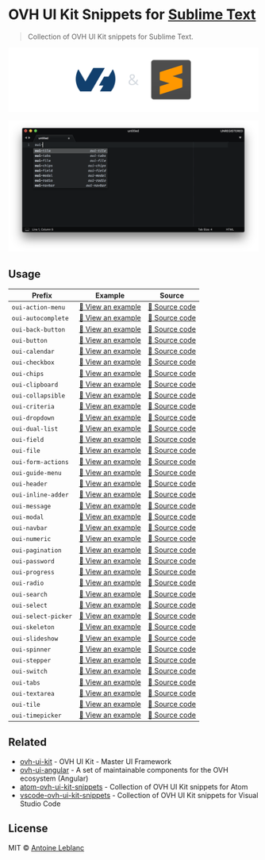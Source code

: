 # OVH UI Kit Snippets for [Sublime Text](https://www.sublimetext.com)

> Collection of OVH UI Kit snippets for Sublime Text.

[![](media/banner.png)](https://www.sublimetext.com)

[![OVH UI Kit documentation](media/screenshot.png)](https://ovh-ux.github.io/ovh-ui-kit-documentation/#!/documentation/introduction)

## Usage

| Prefix              | Example                                                  | Source                                             |
|---------------------|----------------------------------------------------------|----------------------------------------------------|
| `oui-action-menu`   | [:telescope: View an example][oui-action-menu-example]   | [:microscope: Source code][oui-action-menu-code]   |
| `oui-autocomplete`  | [:telescope: View an example][oui-autocomplete-example]  | [:microscope: Source code][oui-autocomplete-code]  |
| `oui-back-button`   | [:telescope: View an example][oui-back-button-example]   | [:microscope: Source code][oui-back-button-code]   |
| `oui-button`        | [:telescope: View an example][oui-button-example]        | [:microscope: Source code][oui-button-code]        |
| `oui-calendar`      | [:telescope: View an example][oui-calendar-example]      | [:microscope: Source code][oui-calendar-code]      |
| `oui-checkbox`      | [:telescope: View an example][oui-checkbox-example]      | [:microscope: Source code][oui-checkbox-code]      |
| `oui-chips`         | [:telescope: View an example][oui-chips-example]         | [:microscope: Source code][oui-chips-code]         |
| `oui-clipboard`     | [:telescope: View an example][oui-clipboard-example]     | [:microscope: Source code][oui-clipboard-code]     |
| `oui-collapsible`   | [:telescope: View an example][oui-collapsible-example]   | [:microscope: Source code][oui-collapsible-code]   |
| `oui-criteria`      | [:telescope: View an example][oui-criteria-example]      | [:microscope: Source code][oui-criteria-code]      |
| `oui-dropdown`      | [:telescope: View an example][oui-dropdown-example]      | [:microscope: Source code][oui-dropdown-code]      |
| `oui-dual-list`     | [:telescope: View an example][oui-dual-list-example]     | [:microscope: Source code][oui-dual-list-code]     |
| `oui-field`         | [:telescope: View an example][oui-field-example]         | [:microscope: Source code][oui-field-code]         |
| `oui-file`          | [:telescope: View an example][oui-file-example]          | [:microscope: Source code][oui-file-code]          |
| `oui-form-actions`  | [:telescope: View an example][oui-form-actions-example]  | [:microscope: Source code][oui-form-actions-code]  |
| `oui-guide-menu`    | [:telescope: View an example][oui-guide-menu-example]    | [:microscope: Source code][oui-guide-menu-code]    |
| `oui-header`        | [:telescope: View an example][oui-header-example]        | [:microscope: Source code][oui-header-code]        |
| `oui-inline-adder`  | [:telescope: View an example][oui-inline-adder-example]  | [:microscope: Source code][oui-inline-adder-code]  |
| `oui-message`       | [:telescope: View an example][oui-message-example]       | [:microscope: Source code][oui-message-code]       |
| `oui-modal`         | [:telescope: View an example][oui-modal-example]         | [:microscope: Source code][oui-modal-code]         |
| `oui-navbar`        | [:telescope: View an example][oui-navbar-example]        | [:microscope: Source code][oui-navbar-code]        |
| `oui-numeric`       | [:telescope: View an example][oui-numeric-example]       | [:microscope: Source code][oui-numeric-code]       |
| `oui-pagination`    | [:telescope: View an example][oui-pagination-example]    | [:microscope: Source code][oui-pagination-code]    |
| `oui-password`      | [:telescope: View an example][oui-password-example]      | [:microscope: Source code][oui-password-code]      |
| `oui-progress`      | [:telescope: View an example][oui-progress-example]      | [:microscope: Source code][oui-progress-code]      |
| `oui-radio`         | [:telescope: View an example][oui-radio-example]         | [:microscope: Source code][oui-radio-code]         |
| `oui-search`        | [:telescope: View an example][oui-search-example]        | [:microscope: Source code][oui-search-code]        |
| `oui-select`        | [:telescope: View an example][oui-select-example]        | [:microscope: Source code][oui-select-code]        |
| `oui-select-picker` | [:telescope: View an example][oui-select-picker-example] | [:microscope: Source code][oui-select-picker-code] |
| `oui-skeleton`      | [:telescope: View an example][oui-skeleton-example]      | [:microscope: Source code][oui-skeleton-code]      |
| `oui-slideshow`     | [:telescope: View an example][oui-slideshow-example]     | [:microscope: Source code][oui-slideshow-code]     |
| `oui-spinner`       | [:telescope: View an example][oui-spinner-example]       | [:microscope: Source code][oui-spinner-code]       |
| `oui-stepper`       | [:telescope: View an example][oui-stepper-example]       | [:microscope: Source code][oui-stepper-code]       |
| `oui-switch`        | [:telescope: View an example][oui-switch-example]        | [:microscope: Source code][oui-switch-code]        |
| `oui-tabs`          | [:telescope: View an example][oui-tabs-example]          | [:microscope: Source code][oui-tabs-code]          |
| `oui-textarea`      | [:telescope: View an example][oui-textarea-example]      | [:microscope: Source code][oui-textarea-code]      |
| `oui-tile`          | [:telescope: View an example][oui-tile-example]          | [:microscope: Source code][oui-tile-code]          |
| `oui-timepicker`    | [:telescope: View an example][oui-timepicker-example]    | [:microscope: Source code][oui-timepicker-code]    |

## Related

* [ovh-ui-kit](https://github.com/ovh-ux/ovh-ui-kit) - OVH UI Kit - Master UI Framework
* [ovh-ui-angular](https://github.com/ovh-ux/ovh-ui-angular) - A set of maintainable components for the OVH ecosystem (Angular)
* [atom-ovh-ui-kit-snippets](https://github.com/antleblanc/atom-ovh-ui-kit-snippets) - Collection of OVH UI Kit snippets for Atom
* [vscode-ovh-ui-kit-snippets](https://github.com/antleblanc/vscode-ovh-ui-kit-snippets) - Collection of OVH UI Kit snippets for Visual Studio Code

## License

MIT © [Antoine Leblanc](https://antleblanc.me)

[oui-action-menu-example]: https://ovh-ux.github.io/ovh-ui-kit/?path=/story/components-action-menu--simple
[oui-autocomplete-example]: https://ovh-ux.github.io/ovh-ui-kit/?path=/story/directives-autocomplete--array-of-strings
[oui-back-button-example]: https://ovh-ux.github.io/ovh-ui-kit/?path=/story/components-back-button--simple
[oui-button-example]: https://ovh-ux.github.io/ovh-ui-kit/?path=/story/components-button--simple-button
[oui-calendar-example]: https://ovh-ux.github.io/ovh-ui-kit/?path=/story/components-calendar--simple-date-selector
[oui-checkbox-example]: https://ovh-ux.github.io/ovh-ui-kit/?path=/story/components-checkbox--simple-checkbox
[oui-chips-example]: https://ovh-ux.github.io/ovh-ui-kit/?path=/story/components-chips--default
[oui-clipboard-example]: https://ovh-ux.github.io/ovh-ui-kit/?path=/story/components-clipboard--default
[oui-collapsible-example]: https://ovh-ux.github.io/ovh-ui-kit/?path=/story/components-collapsible--default
[oui-criteria-example]: https://ovh-ux.github.io/ovh-ui-kit/?path=/story/internal-criteria--default
[oui-dropdown-example]: https://ovh-ux.github.io/ovh-ui-kit/?path=/story/components-dropdown--simple
[oui-dual-list-example]: https://ovh-ux.github.io/ovh-ui-kit/?path=/story/components-dual-list--array-of-strings
[oui-field-example]: https://ovh-ux.github.io/ovh-ui-kit/?path=/story/components-field--input
[oui-file-example]: https://ovh-ux.github.io/ovh-ui-kit/?path=/story/components-file--simple-file-selector
[oui-form-actions-example]: https://ovh-ux.github.io/ovh-ui-kit/?path=/story/components-form-actions--simple
[oui-guide-menu-example]: https://ovh-ux.github.io/ovh-ui-kit/?path=/story/components-guide-menu--simple
[oui-header-example]: https://ovh-ux.github.io/ovh-ui-kit/?path=/story/components-header--simple
[oui-inline-adder-example]: https://ovh-ux.github.io/ovh-ui-kit/?path=/story/components-inline-adder--simple
[oui-message-example]: https://ovh-ux.github.io/ovh-ui-kit/?path=/story/components-message--normal
[oui-modal-example]: https://ovh-ux.github.io/ovh-ui-kit/?path=/story/components-modal--simple
[oui-navbar-example]: https://ovh-ux.github.io/ovh-ui-kit/?path=/story/components-navbar--simple
[oui-numeric-example]: https://ovh-ux.github.io/ovh-ui-kit/?path=/story/components-numeric--simple
[oui-pagination-example]: https://ovh-ux.github.io/ovh-ui-kit/?path=/story/internal-pagination--one-page
[oui-password-example]: https://ovh-ux.github.io/ovh-ui-kit/?path=/story/components-password--normal
[oui-progress-example]: https://ovh-ux.github.io/ovh-ui-kit/?path=/story/components-progress--variants
[oui-radio-example]: https://ovh-ux.github.io/ovh-ui-kit/?path=/story/components-radio--simple
[oui-search-example]: https://ovh-ux.github.io/ovh-ui-kit/?path=/story/components-search--simple
[oui-select-example]: https://ovh-ux.github.io/ovh-ui-kit/?path=/story/components-select--array-of-strings
[oui-select-picker-example]: https://ovh-ux.github.io/ovh-ui-kit/?path=/story/components-select-picker--basic
[oui-skeleton-example]: https://ovh-ux.github.io/ovh-ui-kit/?path=/story/components-skeleton--default
[oui-slideshow-example]: https://ovh-ux.github.io/ovh-ui-kit/?path=/story/components-slideshow--simple
[oui-spinner-example]: https://ovh-ux.github.io/ovh-ui-kit/?path=/story/components-spinner--default
[oui-stepper-example]: https://ovh-ux.github.io/ovh-ui-kit/?path=/story/components-stepper--simple
[oui-switch-example]: https://ovh-ux.github.io/ovh-ui-kit/?path=/story/components-switch--simple
[oui-tabs-example]: https://ovh-ux.github.io/ovh-ui-kit/?path=/story/components-tabs--simple
[oui-textarea-example]: https://ovh-ux.github.io/ovh-ui-kit/?path=/story/components-textarea--simple
[oui-tile-example]: https://ovh-ux.github.io/ovh-ui-kit/?path=/story/components-tile--simple
[oui-timepicker-example]: https://ovh-ux.github.io/ovh-ui-kit/?path=/story/components-timepicker--simple

[oui-action-menu-code]: https://github.com/ovh-ux/ovh-ui-kit/tree/master/packages/components/action-menu
[oui-autocomplete-code]: https://github.com/ovh-ux/ovh-ui-kit/tree/master/packages/components/autocomplete
[oui-back-button-code]: https://github.com/ovh-ux/ovh-ui-kit/tree/master/packages/components/back-button
[oui-button-code]: https://github.com/ovh-ux/ovh-ui-kit/tree/master/packages/components/button
[oui-calendar-code]: https://github.com/ovh-ux/ovh-ui-kit/tree/master/packages/components/calendar
[oui-checkbox-code]: https://github.com/ovh-ux/ovh-ui-kit/tree/master/packages/components/checkbox
[oui-chips-code]: https://github.com/ovh-ux/ovh-ui-kit/tree/master/packages/components/chips
[oui-clipboard-code]: https://github.com/ovh-ux/ovh-ui-kit/tree/master/packages/components/clipboard
[oui-collapsible-code]: https://github.com/ovh-ux/ovh-ui-kit/tree/master/packages/components/collapsible
[oui-criteria-code]: https://github.com/ovh-ux/ovh-ui-kit/tree/master/packages/components/criteria
[oui-dropdown-code]: https://github.com/ovh-ux/ovh-ui-kit/tree/master/packages/components/dropdown
[oui-dual-list-code]: https://github.com/ovh-ux/ovh-ui-kit/tree/master/packages/components/dual-list
[oui-field-code]: https://github.com/ovh-ux/ovh-ui-kit/tree/master/packages/components/field
[oui-file-code]: https://github.com/ovh-ux/ovh-ui-kit/tree/master/packages/components/file
[oui-form-actions-code]: https://github.com/ovh-ux/ovh-ui-kit/tree/master/packages/components/form-actions
[oui-guide-menu-code]: https://github.com/ovh-ux/ovh-ui-kit/tree/master/packages/components/guide-menu
[oui-header-code]: https://github.com/ovh-ux/ovh-ui-kit/tree/master/packages/components/header
[oui-inline-adder-code]: https://github.com/ovh-ux/ovh-ui-kit/tree/master/packages/components/inline-adder
[oui-message-code]: https://github.com/ovh-ux/ovh-ui-kit/tree/master/packages/components/message
[oui-modal-code]: https://github.com/ovh-ux/ovh-ui-kit/tree/master/packages/components/modal
[oui-navbar-code]: https://github.com/ovh-ux/ovh-ui-kit/tree/master/packages/components/navbar
[oui-numeric-code]: https://github.com/ovh-ux/ovh-ui-kit/tree/master/packages/components/numeric
[oui-pagination-code]: https://github.com/ovh-ux/ovh-ui-kit/tree/master/packages/components/pagination
[oui-password-code]: https://github.com/ovh-ux/ovh-ui-kit/tree/master/packages/components/password
[oui-progress-code]: https://github.com/ovh-ux/ovh-ui-kit/tree/master/packages/components/progress
[oui-radio-code]: https://github.com/ovh-ux/ovh-ui-kit/tree/master/packages/components/radio
[oui-search-code]: https://github.com/ovh-ux/ovh-ui-kit/tree/master/packages/components/search
[oui-select-code]: https://github.com/ovh-ux/ovh-ui-kit/tree/master/packages/components/select
[oui-select-picker-code]: https://github.com/ovh-ux/ovh-ui-kit/tree/master/packages/components/select-picker
[oui-skeleton-code]: https://github.com/ovh-ux/ovh-ui-kit/tree/master/packages/components/skeleton
[oui-slideshow-code]: https://github.com/ovh-ux/ovh-ui-kit/tree/master/packages/components/slideshow
[oui-spinner-code]: https://github.com/ovh-ux/ovh-ui-kit/tree/master/packages/components/spinner
[oui-stepper-code]: https://github.com/ovh-ux/ovh-ui-kit/tree/master/packages/components/stepper
[oui-switch-code]: https://github.com/ovh-ux/ovh-ui-kit/tree/master/packages/components/switch
[oui-tabs-code]: https://github.com/ovh-ux/ovh-ui-kit/tree/master/packages/components/tabs
[oui-textarea-code]: https://github.com/ovh-ux/ovh-ui-kit/tree/master/packages/components/textarea
[oui-tile-code]: https://github.com/ovh-ux/ovh-ui-kit/tree/master/packages/components/tile
[oui-timepicker-code]: https://github.com/ovh-ux/ovh-ui-kit/tree/master/packages/components/timepicker
